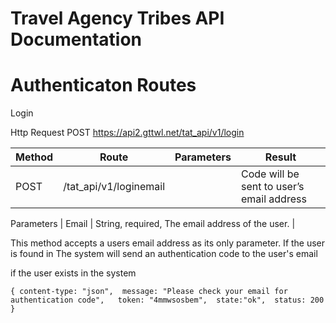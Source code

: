 # Travel Agency Tribes API Documentation

# Authenticaton Routes

Login

Http Request
POST https://api2.gttwl.net/tat_api/v1/login 

| Method | Route | Parameters | Result |
| ------ | ------ | ------ | ------ |
| POST | /tat_api/v1/loginemail |   | Code will be sent to user’s email address |

Parameters
| Email | String, required, The email address of the user. |

This method accepts a users email address as its only parameter. If the user is found in The system will send an authentication code to the user's email

if the user exists in the system

`{
  content-type: "json", 
  message: "Please check your email for authentication code",  
  token: "4mmwsosbem", 
  state:"ok", 
  status: 200 
}`
